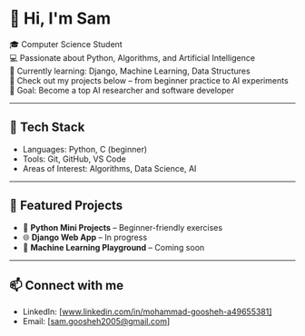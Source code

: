 # 👋 Hi, I'm Sam  

🎓 Computer Science Student  
💻 Passionate about Python, Algorithms, and Artificial Intelligence  
🚀 Currently learning: Django, Machine Learning, Data Structures  
📂 Check out my projects below – from beginner practice to AI experiments  
🌱 Goal: Become a top AI researcher and software developer  

---

## 🔧 Tech Stack
- Languages: Python, C (beginner)
- Tools: Git, GitHub, VS Code
- Areas of Interest: Algorithms, Data Science, AI

---

## 📌 Featured Projects
- 🐍 **Python Mini Projects** – Beginner-friendly exercises  
- 🌐 **Django Web App** – In progress  
- 🤖 **Machine Learning Playground** – Coming soon  

---

## 📫 Connect with me
- LinkedIn: [www.linkedin.com/in/mohammad-goosheh-a49655381]  
- Email: [sam.goosheh2005@gmail.com]

